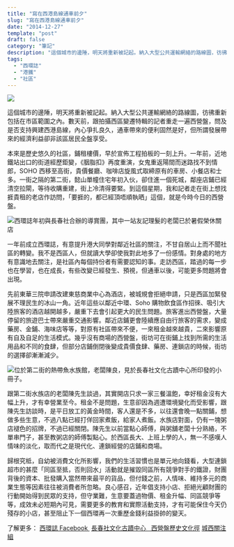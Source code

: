 ```yaml
---
title: "寫在西港島線通車前夕"
slug: "寫在西港島線通車前夕"
date: "2014-12-27"
template: "post"
draft: false
category: "筆記"
description: "這個城市的邊陲，明天將重新被記起。納入大型公共運輸網絡的路線圖，彷彿重新包括在市區範圍之內。"
tags:
  - "西環誌"
  - "港鐵"
  - "社區"
---
```


![](media/unknown-12.jpeg)

這個城市的邊陲，明天將重新被記起。納入大型公共運輸網絡的路線圖，彷彿重新包括在市區範圍之內。數天前，跟拍攝西區變遷特輯的記者重走一遍西營盤，問及是否支持興建西港島線，內心爭扎良久，通車帶來的便利固然是好，但所謂發展帶來的經濟利益卻非該區居民全盤享受。

本來是歷史悠久的社區，鋪租樓價，早於宣佈工程拍板的一刻上升。一年前，近地鐵站出口的街道經歷鉅變，《胭脂扣》再度重演，女鬼重返陽間而迷路找不到情郎，SOHO 西移至高街，貴價餐廳、咖啡店旋風式取締原有的車房、小餐店和士多。一街之隔的第二街，懿山單幢住宅年初入伙，卻住進一個死城，鄰座店鋪已經清空拉閘，等待收購重建，街上冷清得要緊。到這個星期，我和記者走在街上想找捱貴租的老店作訪問，「要捱的，都已經頂唔順執晒」這個，就是今時今日的西營盤。

![西環誌年初與長春社合辦的導賞團，其中一站友記理髮的老闆已於暑假榮休關店](media/1981896_576753702414017_1525803461_n-1.jpg)

一年前成立西環誌，有意提升港大同學對鄰近社區的關注，不甘自居山上而不聞社區的轉變。我不是西區人，但就讀大學卻使我對此地多了一份感情。對身處的地方有意識地去關注，是社區內每個持份者有需要認知的事。走訪西區，踏過的每一步也在學習，也在成長，有些改變已經發生、預視，但通車以後，可能更多問題將會出現。

先前東華三院申請改建東慈商業中心為酒店，被城規會拒絕申請，只是西區加緊發展不理民生的冰山一角。近年這些以鄰近中環、Soho 購物飲食區作招徠、吸引大陸旅客的酒店越開越多，嚴重下去會引起更大的民生問題。旅客進出西營盤，大量停留的旅遊巴士帶來嚴重交通影響。鄰近店鋪更會陸續應自由行旅客的需求，變成藥房、金鋪、海味店等等，對原有社區帶來不便，一來租金越來越貴，二來影響原有自及自足的生活模式。幾乎沒有商場的西營盤，街坊可在街鋪上找到所需的生活用品和不同的食肆，但部分店鋪倒閉後變成貴價食肆、藥房、連鎖店的時候，街坊的選擇卻漸漸減少。

![位於第二街的熱帶魚水族館，老闆陳良，見於長春社文化古蹟中心所印發的小冊子。](media/img_3553-1.jpg)

跟第二街水族店的老闆陳先生談過，其實開店只求一家三餐溫飽，幸好租金沒有大幅上升，才有幸營業至今。租金不是問題，生意卻因為週遭環境變化而受影響，跟陳先生訪談時，是平日放工的黃金時間，客人還是不多，以往還會晚一點關鋪，想做多些生意，不過八點已經打佯回家煮飯，給家人煮飯。水族店對面，仍有一塊粥店褪色的招牌，不過已經關閉。陳先生以前當點心師傅，與粥舖老闆十分熟絡，不單串門子，甚至教粥店的師傅製點心。於西區長大、上班上學的人，無一不感嘆人情味的淡化，取而代之是現代化、連鎖經營的店鋪和商場。

歸根究柢，自幼被消費文化所影響，我們的生活習慣也是單元地向錢看，大型連鎖超市的甚麼「同區至抵，否則回水」活動就是摧毀同區所有競爭對手的鐵證，財團背後的資本、批發購入當然帶來最平的貨品，但付錢之前，人情味、維持多元的商業生態等因素往往被消費者所忽略。良心感召，近年倡支持小店、拒絕光顧財團的行動開始得到民眾的支持，但守業難，生意要蓋過物價、租金升幅、同區競爭等等，成效未必短期內可見，需要更多的教育和實際活動支持，才有可能保住今天仍殘存的小店，甚至阻止下一個西環再一次重歷金錢利益掛帥的變天。

了解更多：
[西環誌 Facebook ](http://facebook.com/saiwanrecord "西環誌")
[長春社文化古蹟中心   西營盤歷史文化徑](http://cache.org.hk/blog/saiyingpun_heritage_trail/)
[城西關注組](https://www.facebook.com/saiwanconcern)

